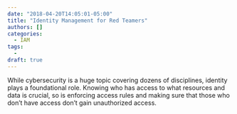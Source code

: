 ```yaml
---
date: "2018-04-20T14:05:01-05:00"
title: "Identity Management for Red Teamers"
authors: []
categories:
  - IAM
tags:
  - 
draft: true
---
```


While cybersecurity is a huge topic covering dozens of disciplines, identity plays a foundational role. Knowing who has access to what resources and data is crucial, so is enforcing access rules and making sure that those who don’t have access don’t gain unauthorized access.
